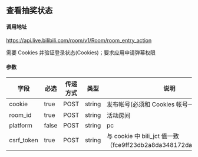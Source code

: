 ## 查看抽奖状态

#### 调用地址

https://api.live.bilibili.com/room/v1/Room/room_entry_action

需要 Cookies 并验证登录状态(Cookies)；要求应用申请弹幕权限

#### 参数

|字段|必选|传递方式|类型|说明|
|----|----|--------|----|----|
|cookie|true|POST|string|发布帐号(必须和 Cookies 帐号一致)|
|room_id|true|POST|string|活动房间|
|platform|false|POST|string|pc|
|csrf_token|true|POST|string|与 cookie 中 bili_jct 值一致（fce9ff23db2a8da348172da7e8972020）|

